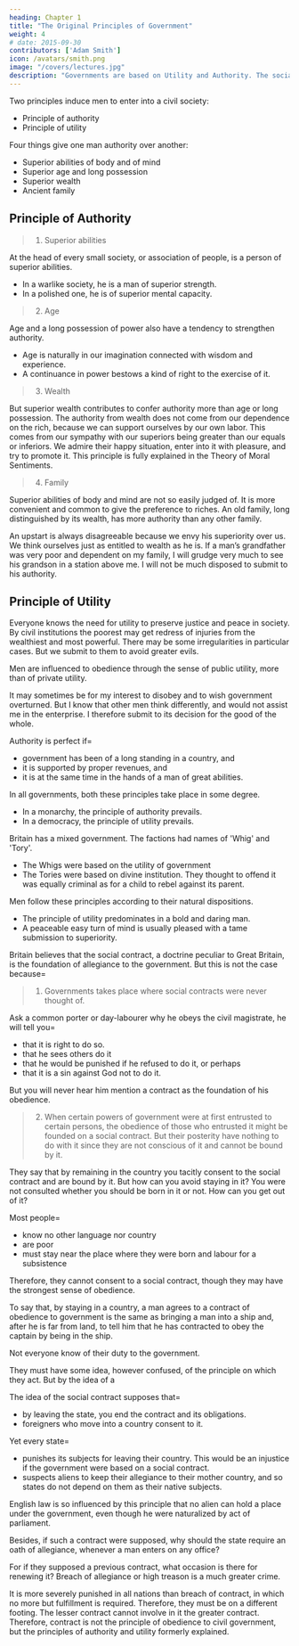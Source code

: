 ```yaml
---
heading: Chapter 1
title: "The Original Principles of Government"
weight: 4
# date: 2015-09-30
contributors: ['Adam Smith']
icon: /avatars/smith.png
image: "/covers/lectures.jpg"
description: "Governments are based on Utility and Authority. The social contract theory is a fallacy invented in Britain"
---
```




Two principles induce men to enter into a civil society:
- Principle of authority
- Principle of utility

Four things give one man authority over another:
- Superior abilities of body and of mind
- Superior age and long possession
- Superior wealth
- Ancient family



## Principle of Authority

> 1. Superior abilities

At the head of every small society, or association of people, is a person of superior abilities.
- In a warlike society, he is a man of superior strength.
- In a polished one, he is of superior mental capacity.

> 2. Age

Age and a long possession of power also have a tendency to strengthen authority. 
- Age is naturally in our imagination connected with wisdom and experience.
- A continuance in power bestows a kind of right to the exercise of it. 

> 3. Wealth 

But superior wealth contributes to confer authority more than age or long possession. The authority from wealth does not come from our dependence on the rich, because we can support ourselves by our own labor. This comes from our sympathy with our superiors being greater than our equals or inferiors. We admire their happy situation, enter into it with pleasure, and try to promote it. This principle is fully explained in the Theory of Moral Sentiments.

<!-- For generally the poor are independent and support themselves by their labour.
They expect no benefit from the rich them, they have a strong propensity to pay them respect. -->

> 4. Family

Superior abilities of body and mind are not so easily judged of. It is more convenient and common to give the preference to riches. An old family, long distinguished by its wealth, has more authority than any other family. 

An upstart is always disagreeable because we envy his superiority over us. We think ourselves just as entitled to wealth as he is. If a man’s grandfather was very poor and dependent on my family, I will grudge very much to see his grandson in a station above me. I will not be much disposed to submit to his authority.


## Principle of Utility

Everyone knows the need for utility to preserve justice and peace in society. By civil institutions the poorest may get redress of injuries from the wealthiest and most powerful. There may be some irregularities in particular cases. But we submit to them to avoid greater evils.

Men are influenced to obedience through the sense of public utility, more than of private utility.

It may sometimes be for my interest to disobey and to wish government overturned. But I know that other men think differently, and would not assist me in the enterprise. I therefore submit to its decision for the good of the whole.

Authority is perfect if= 
- government has been of a long standing in a country, and
- it is supported by proper revenues, and
- it is at the same time in the hands of a man of great abilities.

In all governments, both these principles take place in some degree. 
- In a monarchy, the principle of authority prevails.
- In a democracy, the principle of utility prevails.

Britain has a mixed government. The factions had names of 'Whig' and 'Tory'.
- The Whigs were based on the utility of government
- The Tories were based on divine institution. They thought to offend it was equally criminal as for a child to rebel against its parent.

Men follow these principles according to their natural dispositions.
- The principle of utility predominates in a bold and daring man.
- A peaceable easy turn of mind is usually pleased with a tame submission to superiority.

Britain believes that the social contract, a doctrine peculiar to Great Britain, is the foundation of allegiance to the government. But this is not the case because= 

> 1. Governments takes place where social contracts were never thought of.

<!-- This is even the case with most of the people in this country. -->
Ask a common porter or day-labourer why he obeys the civil magistrate, he will tell you= 
- that it is right to do so.
- that he sees others do it
- that he would be punished if he refused to do it, or perhaps
- that it is a sin against God not to do it.

But you will never hear him mention a contract as the foundation of his obedience.

> 2. When certain powers of government were at first entrusted to certain persons, the obedience of those who entrusted it might be founded on a social contract. But their posterity have nothing to do with it since they are not conscious of it and cannot be bound by it.

They say that by remaining in the country you tacitly consent to the social contract and are bound by it. But how can you avoid staying in it? You were not consulted whether you should be born in it or not. How can you get out of it?

Most people= 
- know no other language nor country
- are poor
- must stay near the place where they were born and labour for a subsistence

Therefore, they cannot consent to a social contract, though they may have the strongest sense of obedience. 

To say that, by staying in a country, a man agrees to a contract of obedience to government is the same as bringing a man into a ship and, after he is far from land, to tell him that he has contracted to obey the captain by being in the ship.

Not everyone know of their duty to the government. 
<!-- The foundation of a duty cannot be a principle with which mankind is entirely unacquainted. --> They must have some idea, however confused, of the principle on which they act. But by the idea of a 

The idea of the social contract supposes that= 
- by leaving the state, you end the contract and its obligations.
- foreigners who move into a country consent to it.

Yet every state=  <!-- claims its own subjects and --> 
- punishes its subjects for leaving their country. This would be an injustice if the government were based on a social contract.
- suspects aliens to keep their allegiance to their mother country, and so states do not depend on them as their native subjects.
<!-- them for such practices, which would be the highest injustice if their living in the country implies a consent to a former agreement. -->

English law is so influenced by this principle that no alien can hold a place under the government, even though he were naturalized by act of parliament.

Besides, if such a contract were supposed, why should the state require an oath of allegiance, whenever a man enters on any office?

For if they supposed a previous contract, what occasion is there for renewing it?
Breach of allegiance or high treason is a much greater crime.

It is more severely punished in all nations than breach of contract, in which no more but fulfillment is required.
Therefore, they must be on a different footing.
The lesser contract cannot involve in it the greater contract.
Therefore, contract is not the principle of obedience to civil government, but the principles of authority and utility formerly explained.
